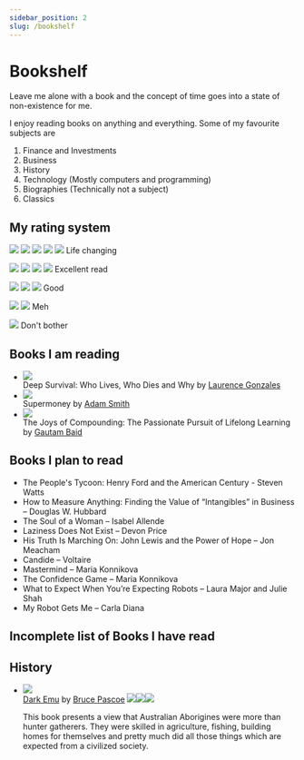 ```yaml
---
sidebar_position: 2
slug: /bookshelf
---
```


# Bookshelf

Leave me alone with a book and the concept of time goes into a state of non-existence for me.

I enjoy reading books on anything and everything. Some of my favourite subjects are

1. Finance and Investments
2. Business
3. History
4. Technology (Mostly computers and programming)
5. Biographies (Technically not a subject)
6. Classics

## My rating system

<div class="rating-system">

![](images/star-solid.svg)
![](images/star-solid.svg)
![](images/star-solid.svg)
![](images/star-solid.svg)
![](images/star-solid.svg)
Life changing

![](images/star-solid.svg)
![](images/star-solid.svg)
![](images/star-solid.svg)
![](images/star-solid.svg)
Excellent read

![](images/star-solid.svg)
![](images/star-solid.svg)
![](images/star-solid.svg)
Good

![](images/star-solid.svg)
![](images/star-solid.svg)
Meh

![](images/star-solid.svg)
Don't bother

</div>

## Books I am reading

<div class="book-list">

- ![](books/covers/deep-survival.jpg)<div>Deep Survival: Who Lives, Who Dies and Why by [Laurence Gonzales](https://www.goodreads.com/author/show/37584.Laurence_Gonzales)</div>
- ![](books/covers/supermoney.jpg)<div>Supermoney by [Adam Smith](https://www.goodreads.com/author/show/5761714.George_Goodman)</div>
- ![](books/covers/joys-of-compounding.jpg) <div>The Joys of Compounding: The Passionate Pursuit of Lifelong Learning by [Gautam Baid](https://www.goodreads.com/author/show/18960770.Gautam_Baid)</div>

</div>

## Books I plan to read

<div class="book-list">

- The People's Tycoon: Henry Ford and the American Century - Steven Watts
- How to Measure Anything: Finding the Value of “Intangibles” in Business – Douglas W. Hubbard
- The Soul of a Woman – Isabel Allende
- Laziness Does Not Exist – Devon Price
- His Truth Is Marching On: John Lewis and the Power of Hope – Jon Meacham
- Candide – Voltaire
- Mastermind – Maria Konnikova
- The Confidence Game – Maria Konnikova
- What to Expect When You’re Expecting Robots – Laura Major and Julie Shah
- My Robot Gets Me – Carla Diana

</div>

## Incomplete list of Books I have read

## History

<div class="book-list">

- ![](books/covers/dark-emu.jpg) <div>[Dark Emu](/books/dark-emu) by [Bruce Pascoe](https://www.goodreads.com/author/show/809165.Bruce_Pascoe) <span class="stars">![](images/star-solid.svg)![](images/star-solid.svg)![](images/star-solid.svg)</span><p>This book presents a view that Australian Aborigines were more than hunter gatherers. They were skilled in agriculture, fishing, building homes for themselves and pretty much did all those things which are expected from a civilized society.</p></div>

</div>
